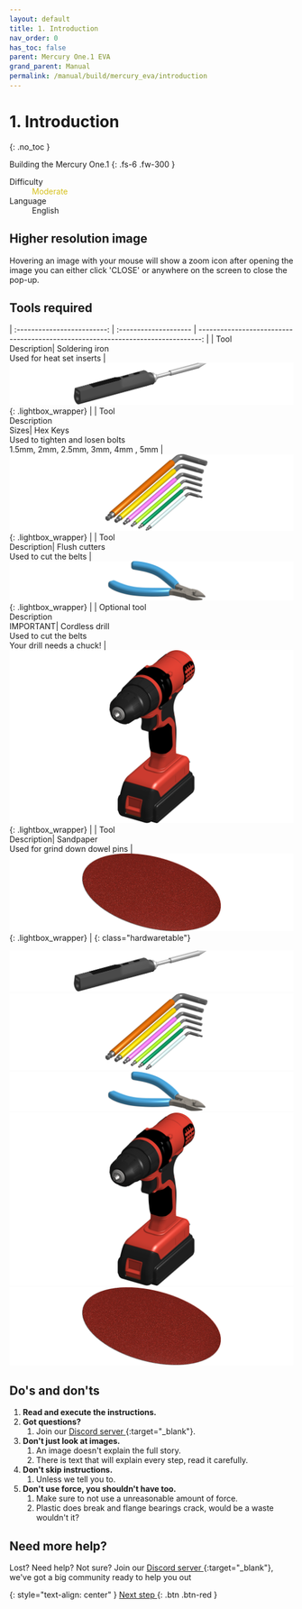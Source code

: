 ```yaml
---
layout: default
title: 1. Introduction
nav_order: 0
has_toc: false
parent: Mercury One.1 EVA
grand_parent: Manual
permalink: /manual/build/mercury_eva/introduction
---
```


# 1. Introduction
{: .no_toc }



Building the Mercury One.1
{: .fs-6 .fw-300 }

<dl>
  <dt>Difficulty</dt>
  <dd><font COLOR="#d6c01a">Moderate</font></dd>
  <dt>Language</dt>
  <dd>English</dd>
</dl>

## Higher resolution image

Hovering an image with your mouse will show a zoom icon <i class="bi bi-zoom-in"></i> after opening the image you can either click 'CLOSE' or anywhere on the screen to close the pop-up.

## Tools required

| :-------------------------: | :--------------------       | -------------------------------------------------------------------------------: |
| Tool<br>Description| Soldering iron<br>Used for heat set inserts |     [![soldering iron](../../../../assets/images/tools/soldering_iron.png)](#lightbox__item_1){: .lightbox_wrapper} |
| Tool<br>Description<br>Sizes| Hex Keys<br>Used to tighten and losen bolts<br>1.5mm, 2mm, 2.5mm, 3mm, 4mm , 5mm |     [![soldering iron](../../../../assets/images/tools/wera_hexkeys.png)](#lightbox__item_2){: .lightbox_wrapper} |
| Tool <br>Description| Flush cutters<br>Used to cut the belts |     [![Flush cutters](../../../../assets/images/tools/flush_cutters.png)](#lightbox__item_3){: .lightbox_wrapper} |
| Optional tool<br>Description<br>IMPORTANT| Cordless drill<br>Used to cut the belts<br>Your drill needs a chuck! |     [![soldering iron](../../../../assets/images/tools/drill.png)](#lightbox__item_4){: .lightbox_wrapper} |
| Tool<br>Description| Sandpaper<br>Used for grind down dowel pins |     [![Sand paper](../../../../assets/images/tools/sandpaper.png)](#lightbox__item_5){: .lightbox_wrapper} |
{: class="hardwaretable"}

<div onclick="location.href='#tools-required';"  id="lightbox__item_1"  class="lightbox__item">
    <div class="lightbox__content">
    <div class="lightbox__titlebar"></div>
        <a href="#tools-required" class="close"></a>
        <img src="../../../../assets/images/tools/soldering_iron.png" alt="Soldering iron">
    </div>
</div>

<div onclick="location.href='#tools-require';"  id="lightbox__item_2"  class="lightbox__item">
    <div class="lightbox__content">
    <div class="lightbox__titlebar"></div>
        <a href="#tools-require" class="close"></a>
        <img src="../../../../assets/images/tools/wera_hexkeys.png" alt="Hex keys">
    </div>
</div>

<div onclick="location.href='#tools-require';"  id="lightbox__item_3"  class="lightbox__item">
    <div class="lightbox__content">
    <div class="lightbox__titlebar"></div>
        <a href="#tools-require" class="close"></a>
        <img src="../../../../assets/images/tools/flush_cutters.png" alt="Flush cutter">
    </div>
</div>

<div onclick="location.href='#tools-require';"  id="lightbox__item_4"  class="lightbox__item">
    <div class="lightbox__content">
    <div class="lightbox__titlebar"></div>
        <a href="#tools-require" class="close"></a>
        <img src="../../../../assets/images/tools/drill.png" alt="Corless drill">
    </div>
</div>

<div onclick="location.href='#tools-require';"  id="lightbox__item_5"  class="lightbox__item">
    <div class="lightbox__content">
    <div class="lightbox__titlebar"></div>
        <a href="#tools-require" class="close"></a>
        <img src="../../../../assets/images/tools/sandpaper.png" alt="Sand paper">
    </div>
</div>

## Do's and don'ts

1. **Read and execute the instructions.**
2. **Got questions?**
   1. Join our [Discord server <i class="bi bi-discord"></i>](https://discord.com/invite/gzJP2s8){:target="_blank"}.
3. **Don't just look at images.**
   1. An image doesn't explain the full story.
   2. There is text that will explain every step, read it carefully.
4. **Don't skip instructions.**
   1. Unless we tell you to.
5. **Don't use force, you shouldn't have too.**
   1. Make sure to not use a unreasonable amount of force.
   2. Plastic does break and flange bearings crack, would be a waste wouldn't it?

## Need more help?

Lost? Need help? Not sure? Join our [Discord server <i class="bi bi-discord"></i>](https://discord.com/invite/gzJP2s8){:target="_blank"}, we've got a big community ready to help you out 


{: style="text-align: center" }
<span class="fs-8">
[Next step <i class="bi bi-arrow-return-right"></i>](/manual/build/mercury_eva/printed_files){: .btn .btn-red }
</span>